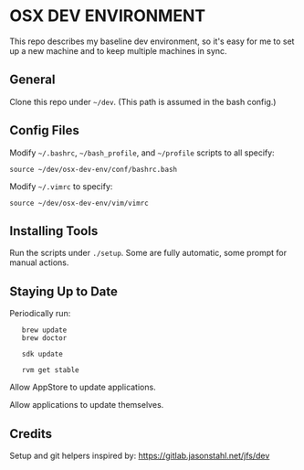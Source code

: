 
# OSX DEV ENVIRONMENT

This repo describes my baseline dev environment, so it's easy for me to set up a new machine and to keep multiple machines in sync.


## General

Clone this repo under `~/dev`.
(This path is assumed in the bash config.)




## Config Files

Modify `~/.bashrc`, `~/bash_profile`, and `~/profile` scripts to all specify:

    source ~/dev/osx-dev-env/conf/bashrc.bash
    
Modify `~/.vimrc` to specify:

    source ~/dev/osx-dev-env/vim/vimrc



## Installing Tools

Run the scripts under `./setup`.  Some are fully automatic, some prompt for manual actions.


## Staying Up to Date

Periodically run:

```
   brew update
   brew doctor
   
   sdk update
   
   rvm get stable
```

Allow AppStore to update applications.

Allow applications to update themselves.


## Credits

Setup and git helpers inspired by:  https://gitlab.jasonstahl.net/jfs/dev

